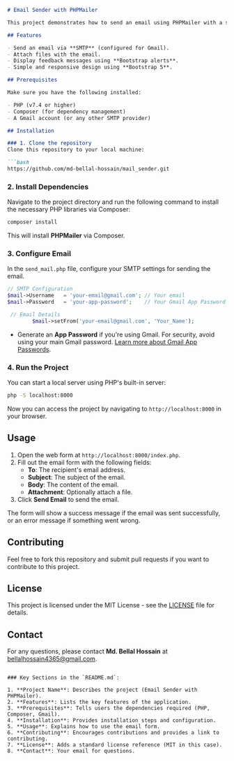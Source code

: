 ```markdown
# Email Sender with PHPMailer

This project demonstrates how to send an email using PHPMailer with a simple web form built using **PHP** and **Bootstrap**.

## Features

- Send an email via **SMTP** (configured for Gmail).
- Attach files with the email.
- Display feedback messages using **Bootstrap alerts**.
- Simple and responsive design using **Bootstrap 5**.

## Prerequisites

Make sure you have the following installed:

- PHP (v7.4 or higher)
- Composer (for dependency management)
- A Gmail account (or any other SMTP provider)

## Installation

### 1. Clone the repository
Clone this repository to your local machine:

```bash
https://github.com/md-bellal-hossain/mail_sender.git
```

### 2. Install Dependencies
Navigate to the project directory and run the following command to install the necessary PHP libraries via Composer:

```bash
composer install
```

This will install **PHPMailer** via Composer.

### 3. Configure Email
In the `send_mail.php` file, configure your SMTP settings for sending the email.

```php
// SMTP Configuration
$mail->Username   = 'your-email@gmail.com'; // Your email
$mail->Password   = 'your-app-password';    // Your Gmail App Password

 // Email Details
        $mail->setFrom('your-email@gmail.com', 'Your_Name');
```

- Generate an **App Password** if you're using Gmail. For security, avoid using your main Gmail password. [Learn more about Gmail App Passwords](https://myaccount.google.com/apppasswords).

### 4. Run the Project
You can start a local server using PHP's built-in server:

```bash
php -S localhost:8000
```

Now you can access the project by navigating to `http://localhost:8000` in your browser.

## Usage

1. Open the web form at `http://localhost:8000/index.php`.
2. Fill out the email form with the following fields:
   - **To**: The recipient's email address.
   - **Subject**: The subject of the email.
   - **Body**: The content of the email.
   - **Attachment**: Optionally attach a file.
3. Click **Send Email** to send the email.

The form will show a success message if the email was sent successfully, or an error message if something went wrong.

## Contributing

Feel free to fork this repository and submit pull requests if you want to contribute to this project.

## License

This project is licensed under the MIT License - see the [LICENSE](LICENSE) file for details.

## Contact

For any questions, please contact **Md. Bellal Hossain** at [bellalhossain4365@gmail.com](mailto:bellalhossain4365@gmail.com).

```

### Key Sections in the `README.md`:

1. **Project Name**: Describes the project (Email Sender with PHPMailer).
2. **Features**: Lists the key features of the application.
3. **Prerequisites**: Tells users the dependencies required (PHP, Composer, Gmail).
4. **Installation**: Provides installation steps and configuration.
5. **Usage**: Explains how to use the email form.
6. **Contributing**: Encourages contributions and provides a link to contributing.
7. **License**: Adds a standard license reference (MIT in this case).
8. **Contact**: Your email for questions.
